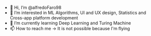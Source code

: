 - 👋 Hi, I’m @alfredoFaro98
- 👀 I’m interested in ML Algorithms, UI and UX design, Statistics and Cross-app platform development 
- 🌱 I’m currently learning Deep Learning and Turing Machine
- 📫 How to reach me  -> It is not possible because I'm flying

<!---
alfredoFaro98/alfredoFaro98 is a ✨ special ✨ repository because its `README.md` (this file) appears on your GitHub profile.
You can click the Preview link to take a look at your changes.
--->
